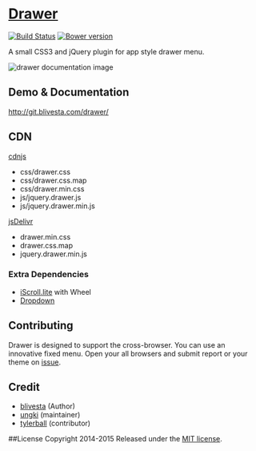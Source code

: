 # [Drawer](http://blivesta.github.io/drawer)

[![Build Status](http://img.shields.io/travis/blivesta/drawer.svg)](https://travis-ci.org/blivesta/drawer)
[![Bower version](http://img.shields.io/bower/v/drawer.svg)](http://badge.fury.io/bo/drawer) 

A small CSS3 and jQuery plugin for app style drawer menu.

![drawer documentation image](./docs/images/drawer-sample.gif)

## Demo & Documentation
http://git.blivesta.com/drawer/

## CDN

[cdnjs](https://cdnjs.com/libraries/drawer)
 - css/drawer.css
 - css/drawer.css.map
 - css/drawer.min.css
 - js/jquery.drawer.js
 - js/jquery.drawer.min.js

[jsDelivr](http://jsdelivr.com/#!drawer)
- drawer.min.css
- drawer.css.map
- jquery.drawer.min.js

### Extra Dependencies

- [iScroll.lite](https://github.com/ungki/iscroll.lite) with Wheel
- [Dropdown](https://github.com/ungki/bootstrap.dropdown)

## Contributing

Drawer is designed to support the cross-browser. You can use an innovative fixed menu. Open your all browsers and submit report or your theme on [issue](https://github.com/blivesta/drawer/issues). 

## Credit
- [blivesta](http://blivesta.com) (Author)
- [ungki](http://markquery.com/) (maintainer)
- [tylerball](http://www.tylerball.net/) (contributor)

##License
Copyright 2014-2015 Released under the [MIT license](https://github.com/blivesta/drawer/blob/master/LICENSE.md). 
